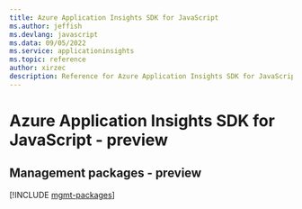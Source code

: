 ```yaml
---
title: Azure Application Insights SDK for JavaScript
ms.author: jeffish
ms.devlang: javascript
ms.data: 09/05/2022
ms.service: applicationinsights
ms.topic: reference
author: xirzec
description: Reference for Azure Application Insights SDK for JavaScript
---
```

# Azure Application Insights SDK for JavaScript - preview

## Management packages - preview
[!INCLUDE [mgmt-packages](application-insights-mgmt-index.md)]